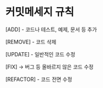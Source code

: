 # 커밋메세지 규칙 
[ADD] - 코드나 테스트, 예제, 문서 등 추가

[REMOVE] - 코드 삭제

[UPDATE] - 일반적인 코드 수정

[FIX] -> 버그 등 올바르지 않은 코드 수정

[REFACTOR] - 코드 전면 수정

